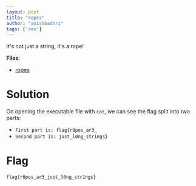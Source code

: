 ```yaml
---
layout: post
title: "ropes"
author: "anishbadhri"
tags: ['rev']
---
```


It's not just a string, it's a rope!

**Files**:
- [ropes]({{site.baseurl}}/assets/ropes/ropes)

# Solution

On opening the executable file with `cat`, we can see the flag split into two parts:
- `First part is: flag{r0pes_ar3_` 
- `Second part is: just_l0ng_str1ngs}`

# Flag
```
flag{r0pes_ar3_just_l0ng_str1ngs}
```